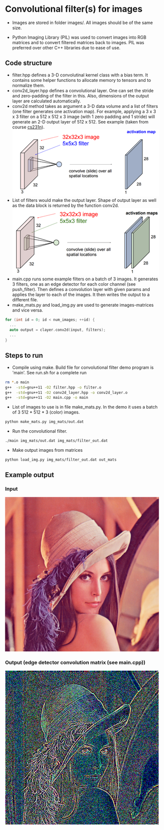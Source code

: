 # Convolutional filter(s) for images

* Images are stored in folder images/. All images should be of the same size.

* Python Imaging Library (PIL) was used to convert images into RGB matrices and to convert filtered matrices back to images. PIL was preferred over other C++ libraries 
  due to ease of use.

## Code structure
  * filter.hpp defines a 3-D convolutinal kernel class with a bias term. It contains some helper functions to allocate memory to tensors and to normalize them.
  * conv2d\_layer.hpp defines a convolutional layer. One can set the stride and zero-padding of the filter in this. Also, dimensions of the output layer are calculated
    automatically.
  * conv2d method takes as argument a 3-D data volume and a list of filters (one filter generates one activation map). For example, applying a 3 x 3 x 3 filter on a 512 x 512 x 3 image (with 1 zero padding and 1 stride) will generate an 2-D output layer of 512 x 512. See example (taken from course [cs231n](http://cs231n.stanford.edu/syllabus.html)).
  ![One filter](images/one_map.png)
  * List of filters would make the output layer. Shape of output layer as well as the data block is returned by the function conv2d.
  ![Many filter](images/multi_map.png)
  * main.cpp runs some example filters on a batch of 3 images. It generates 3 filters, one as an edge detector for each color channel (see push\_filter). Then defines
    a convolution layer with given params and applies the layer to each of the images. It then writes the output to a different file.
  * make\_mats.py and load\_img.py are used to generate images\-matrices and vice versa.

```cpp
for (int id = 0; id < num_images; ++id) {
  ...
  auto output = clayer.conv2d(input, filters);
  ...
}
```

## Steps to run
* Compile using make. Build file for convolutional filter demo program is 'main'. See run.sh for a complete run

```bash
rm *.o main
g++  -std=gnu++11 -O2 filter.hpp -o filter.o
g++  -std=gnu++11 -O2 conv2d_layer.hpp -o conv2d_layer.o
g++  -std=gnu++11 -O2 main.cpp -o main
```

* List of images to use is in file make\_mats.py. In the demo it uses a batch of 3  512 \* 512 \* 3 (color) images.

```bash
python make_mats.py img_mats/out.dat
```

* Run the convolutional filter.

```bash
./main img_mats/out.dat img_mats/filter_out.dat
```

* Make output images from matrices

```bash
python load_img.py img_mats/filter_out.dat out_mats
```

## Example output
### Input 
![Input image](images/lena.png)
### Output (edge detector convolution matrix (see main.cpp)) 
![Output image](out_mats/1.bmp)

